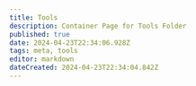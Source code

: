 ```yaml
---
title: Tools
description: Container Page for Tools Folder
published: true
date: 2024-04-23T22:34:06.928Z
tags: meta, tools
editor: markdown
dateCreated: 2024-04-23T22:34:04.842Z
---
```

